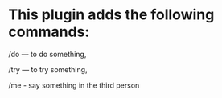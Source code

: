 # This plugin adds the following commands:
/do — to do something,

/try — to try something,

/me - say something in the third person

